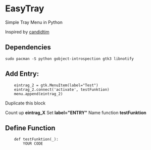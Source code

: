 # EasyTray
Simple Tray Menu in Python

Inspired by [candidtim](https://candidtim.github.io/appindicator/2014/09/13/ubuntu-appindicator-step-by-step.html)

## Dependencies
`sudo pacman -S python gobject-introspection gtk3 libnotify`

## Add Entry:
```
    eintrag_2 = gtk.MenuItem(label="Test")
    eintrag_2.connect('activate', testFunktion)
    menu.append(eintrag_2)
```
Duplicate this block

Count up **eintrag_X**
Set **label="ENTRY"**
Name function **testFunktion**

## Define Function
```
    def testFunktion(_):
        YOUR CODE
```

